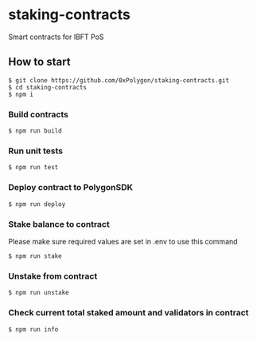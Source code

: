 # staking-contracts

Smart contracts for IBFT PoS

## How to start

```shell
$ git clone https://github.com/0xPolygon/staking-contracts.git
$ cd staking-contracts
$ npm i
```

### Build contracts

```shell
$ npm run build
```

### Run unit tests

```shell
$ npm run test
```

### Deploy contract to PolygonSDK

```shell
$ npm run deploy
```

### Stake balance to contract

Please make sure required values are set in .env to use this command

```shell
$ npm run stake
```

### Unstake from contract

```shell
$ npm run unstake
```

### Check current total staked amount and validators in contract

```shell
$ npm run info
```
